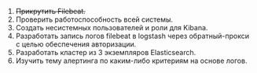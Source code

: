 1. ~~Прикрутить Filebeat.~~
2. Проверить работоспособность всей системы.
3. Создать несистемных пользователей и роли для Kibana.
4. Разработать запись логов filebeat в logstash через обратный-прокси с целью обеспечения авторизации.
5. Разработать кластер из 3 экземпляров Elasticsearch.
6. Изучить тему алертинга по каким-либо критериям на основе логов. 